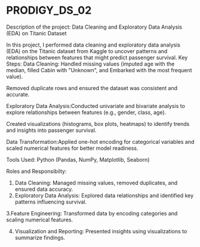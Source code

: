 # PRODIGY_DS_02
Description of the project: 
Data Cleaning and Exploratory Data Analysis (EDA) on Titanic Dataset

In this project, I performed data cleaning and exploratory data analysis (EDA) on the Titanic dataset from Kaggle to uncover patterns and relationships between features that might predict passenger survival.
Key Steps:
Data Cleaning: Handled missing values (imputed age with the median, filled Cabin with "Unknown", and Embarked with the most frequent value).

Removed duplicate rows and ensured the dataset was consistent and accurate.

Exploratory Data Analysis:Conducted univariate and bivariate analysis to explore relationships between features (e.g., gender, class, age).

Created visualizations (histograms, box plots, heatmaps) to identify trends and insights into passenger survival.

Data Transformation:Applied one-hot encoding for categorical variables and scaled numerical features for better model readiness.

Tools Used: Python (Pandas, NumPy, Matplotlib, Seaborn)

Roles and Responsibilty:
1. Data Cleaning: Managed missing values, removed duplicates, and ensured data accuracy.
2. Exploratory Data Analysis: Explored data relationships and identified key patterns influencing survival.

3.Feature Engineering: Transformed data by encoding categories and scaling numerical features.

4. Visualization and Reporting: Presented insights using visualizations to summarize findings.
